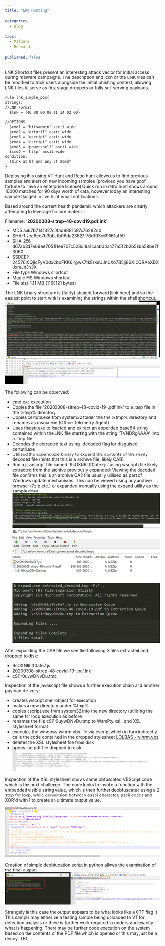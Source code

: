 ```yaml
---
title: "LNK Hunting"

categories:
  - Blog

tags:
  - Malware
  - Research

published: false
---
```


LNK Shortcut files present an interesting attack vector for initial access during malware campaigns. The description and icon of the
LNK files can be modified to trick users alongside the initial phishing context, allowing LNK files to serve as first stage droppers
or fully self serving payloads.

```
rule lnk_simple_poc{
strings:
//LNK Format
  $lnk = {4C 00 00 00 01 14 02 00}

//OPTIONS
  $cmd1 = "bitsadmin" ascii wide
  $cmd2 = "ertutil" ascii wide
  $cmd3 = "wscript" ascii wide
  $cmd4 = "cscript" ascii wide
  $cmd5 = "powershell" ascii wide
  $cmd6 = "http" ascii wide
condition:
  ($lnk at 0) and any of $cmd*
}
```

Deploying this using VT Hunt and Retro hunt allows us to find previous samples and alert on new incoming samples (provided you have goof fortune to have an enterprise license)
Quick run in retro hunt shows around 10000 matches for 90 days worth of data, however today an interesting sample flagged in live hunt email notifications.

Based around the current health pandemic which attackers are clearly attempting to leverage for lure material:

Filename: **'20200308-sitrep-48-covid19.pdf.lnk'**
 - MD5 aa67b7141327c0fad9881597c76282c0
 - SHA-1 2ea6ee7b3bbcfb06da23627f76df93c69061af59
 - SHA-256 d67ab3d7e09ee705111ee707c528c18a1caab04ab77a5f2b2b58ba58be7f3060
 - SSDEEP 24576:CQjIcFyV0dxCboFKK6irgwX7tkErksUJnUXo7B5jj86X:CQRAoXBXJxmJn3n3X
 - File type Windows shortcut
 - Magic MS Windows shortcut
 - File size 1.11 MB (1160121 bytes)

The LNK binary structure is (fairly) straight forward (link here) and so the easiest point to start with is examining the strings within the shell shortcut.
![String output](../assets/images/2020-03-30-LNK_Hunting/strings.png)

The following can be observed:
 - cmd.exe execution
 - Copies the file '20200308-sitrep-48-covid-19-.pdf.lnk' to a .tmp file in the %tmp% directory
 - Copies certutil.exe from system32 folder the the %tmp% directory and renames as msoia.exe (Office Telemetry Agent)
 - Uses findstr.exe to loacted and extract an appended base64 string contained within the LNK file starting with the string 'TVNDRgAAAA' into a .tmp file
 - Decodes the extracted text using -decoded flag for disguised certutil.exe
 - Utilised the expand.exe binary to expand the contents of the newly decoded file (hints that this is a archive file, likely CAB)
 - Run a javascript file named '9sOXN6Ltf0afe7.js' using wscript (file likely extracted from the archive previously expanded)
Viewing the decoded file confirms this is an archive CAB file usually utilised as part of Windows update mechanisms. This can be viewed using any archive browser (7zip etc.) or expanded manually using the expand utility as the sample does:
![decoded_cab](../assets/images/2020-03-30-LNK_Hunting/decoded_payload.png)
![cab_view](../assets/images/2020-03-30-LNK_Hunting/cab_view.png) ![cab_expand](../assets/images/2020-03-30-LNK_Hunting/expand_cab.png)

After expanding the CAB file we see the following 3 files extracted and dropped to disk:
 - 9sOXN6Ltf0afe7.js
 - 20200308-sitrep-48-covid-19-.pdf.lnk
 - cSi1r0uywDNvDu.tmp

 Inspection of the javascript file shows a further execution chain and another payload delivery:
  - creates wscript shell object for execution
  - makes a new directory under %tmp%
  - copies cscript.exe from system32 into the new directory (utilising the same for loop execution as before)
  - renames the file cSi1r0uywDNvDu.tmp to WsmPty.xsl , and XSL stylesheet format
  - executes the windows winrm.vbs file via cscript which in turn indirectly calls the code contained in the dropped stylesheet [LOLBAS - winrm.vbs](https://lolbas-project.github.io/lolbas/Scripts/Winrm/)
  - deletes the XSL stylesheet file from disk
  - opens the pdf file dropped to disk
   ![2nd_payload](../assets/images/2020-03-30-LNK_Hunting/second_payload_xsl.png)

Inspection of the XSL stylesheet shows some obfuscated VBScript code which is the next challenge. The code looks to invoke a function with the embedded visible string value, which is then further deobfuscated using a 2 step for loop, while conversion between assci character, ascii codes and XOR'd with 1 to create an ultimate output value.

![xsl_payload](../assets/images/2020-03-30-LNK_Hunting/xsl_vbscript_payload.png)

Creation of simple deobfucation script in python allows the examination of the final output:
![python_deobfuscation](../assets/images/2020-03-30-LNK_Hunting/decoded_python.png)

Strangely in this case the output appears to be what looks like a CTF flag :) This sample may either be a testing sample being uploaded to VT for detection analysis or there is further work required to understand exactly what is happening. There may be further code execution on the system based on the contents of the PDF file which is opened or this may just be a decoy. TBC....
